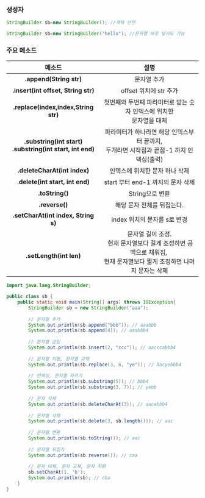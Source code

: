 
### 생성자
```java
StringBuilder sb=new StringBuilder(); //객체 선언
```
```java
StringBuilder sb=new StringBuilder("hello"); //문자열 바로 넣기도 가능
```

### 주요 메소드
|                               메소드                               |                                    설명                                     |
| :-------------------------------------------------------------: | :-----------------------------------------------------------------------: |
|                     **.append(String str)**                     |                                  문자열 추가                                   |
|               **.insert(int offset, String str)**               |                             offset 위치에 str 추가                             |
|              **.replace(index,index,String str)**               |                 첫번째와 두번째 파라미터로 받는 숫자 인덱스에 위치한<br> 문자열을 대체                 |
| **.substring(int start)**<br>**.substring(int start, int end)** |          파라미터가 하나라면 해당 인덱스부터 끝까지, <br>두개라면 시작점과 끝점-1 까지 인덱싱(출력)           |
|                  **.deleteCharAt(int index)**                   |                             인덱스에 위치한 문자 하나 삭제                             |
|                 .**delete(int start, int end)**                 |                         start 부터 end-1 까지의 문자 삭제                          |
|                         **.toString()**                         |                                String으로 변환                                |
|                         **.reverse()**                          |                              해당 문자 전체를 뒤집는다.                              |
|               **.setCharAt(int index, String s)**               |                            index 위치의 문자를 s로 변경                            |
|                   <br>**.setLength(int len)**                   | 문자열 길이 조정.<br> 현재 문자열보다 길게 조정하면 공백으로 채워짐, <br>현재 문자열보다 짧게 조정하면 나머지 문자는 삭제 |
```java
import java.lang.StringBuilder; 

public class sb { 
	public static void main(String[] args) throws IOException{ 
		StringBuilder sb = new StringBuilder("aaa"); 
		
		// 문자열 추가
		System.out.println(sb.append("bbb")); // aaabbb 
		System.out.println(sb.append(4)); // aaabbb4 
		
		// 문자열 삽입 
		System.out.println(sb.insert(2, "ccc")); // aacccabbb4 
		
		// 문자열 치환, 문자열 교체 
		System.out.println(sb.replace(3, 6, "ye")); // aacyebbb4 
		
		// 인덱싱, 문자열 자르기 
		System.out.println(sb.substring(5)); // bbb4 
		System.out.println(sb.substring(3, 7)); // yebb 
		
		// 문자 삭제 
		System.out.println(sb.deleteCharAt(3)); // aacebbb4 
		
		// 문자열 삭제 
		System.out.println(sb.delete(3, sb.length())); // aac 
		
		// 문자열 변환 
		System.out.println(sb.toString()); // aac 
		
		// 문자열 뒤집기 
		System.out.println(sb.reverse()); // caa 
		
		// 문자 대체, 문자 교체, 문자 치환 
		sb.setCharAt(1, 'b'); 
		System.out.println(sb); // cba 
	} 
}
```